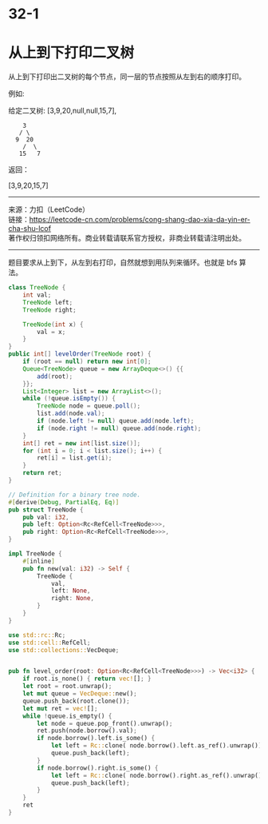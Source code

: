 # 32-1


# 从上到下打印二叉树

从上到下打印出二叉树的每个节点，同一层的节点按照从左到右的顺序打印。

例如:

给定二叉树: [3,9,20,null,null,15,7],

```
    3
   / \
  9  20
    /  \
   15   7
```

返回：

[3,9,20,15,7]

---

来源：力扣（LeetCode）  
链接：<https://leetcode-cn.com/problems/cong-shang-dao-xia-da-yin-er-cha-shu-lcof>  
著作权归领扣网络所有。商业转载请联系官方授权，非商业转载请注明出处。

---

题目要求从上到下，从左到右打印，自然就想到用队列来循环。也就是 bfs 算法。

```java
class TreeNode {
    int val;
    TreeNode left;
    TreeNode right;

    TreeNode(int x) {
        val = x;
    }
}
public int[] levelOrder(TreeNode root) {
    if (root == null) return new int[0];
    Queue<TreeNode> queue = new ArrayDeque<>() {{
        add(root);
    }};
    List<Integer> list = new ArrayList<>();
    while (!queue.isEmpty()) {
        TreeNode node = queue.poll();
        list.add(node.val);
        if (node.left != null) queue.add(node.left);
        if (node.right != null) queue.add(node.right);
    }
    int[] ret = new int[list.size()];
    for (int i = 0; i < list.size(); i++) {
        ret[i] = list.get(i);
    }
    return ret;
}
```

```rust
// Definition for a binary tree node.
#[derive(Debug, PartialEq, Eq)]
pub struct TreeNode {
    pub val: i32,
    pub left: Option<Rc<RefCell<TreeNode>>>,
    pub right: Option<Rc<RefCell<TreeNode>>>,
}

impl TreeNode {
    #[inline]
    pub fn new(val: i32) -> Self {
        TreeNode {
            val,
            left: None,
            right: None,
        }
    }
}

use std::rc::Rc;
use std::cell::RefCell;
use std::collections::VecDeque;


pub fn level_order(root: Option<Rc<RefCell<TreeNode>>>) -> Vec<i32> {
    if root.is_none() { return vec![]; }
    let root = root.unwrap();
    let mut queue = VecDeque::new();
    queue.push_back(root.clone());
    let mut ret = vec![];
    while !queue.is_empty() {
        let node = queue.pop_front().unwrap();
        ret.push(node.borrow().val);
        if node.borrow().left.is_some() {
            let left = Rc::clone( node.borrow().left.as_ref().unwrap());
            queue.push_back(left);
        }
        if node.borrow().right.is_some() {
            let left = Rc::clone( node.borrow().right.as_ref().unwrap());
            queue.push_back(left);
        }
    }
    ret
}
```

